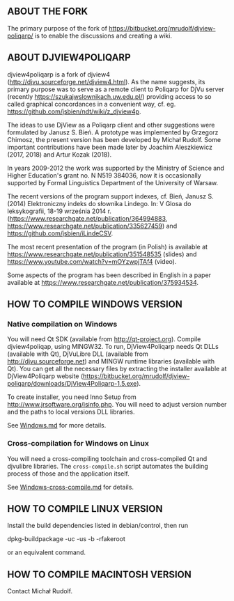 ## ABOUT THE FORK

The primary purpose of the fork of https://bitbucket.org/mrudolf/djview-poliqarp/ is to enable the discussions and creating a wiki.

## ABOUT DJVIEW4POLIQARP

djview4poliqarp is a fork of djview4 (http://djvu.sourceforge.net/djview4.html).
As the name suggests, its primary purpose was to serve as a remote client to Poliqarp for DjVu server
(recently https://szukajwslownikach.uw.edu.pl/)
providing access to so called graphical concordances in a convenient way,
cf. eg. https://github.com/jsbien/ndt/wiki/z_djview4p.

The ideas to use DjView as a Poliqarp client and other suggestions
were formulated by Janusz S. Bień. A prototype was implemented by
Grzegorz Chimosz, the present version has been developed by Michał
Rudolf. Some important contributions have been made later by
Joachim Aleszkiewicz (2017, 2018) and Artur Kozak (2018).

In years 2009-2012 the work was supported by the Ministry of Science
and Higher Education's grant no. N N519 384036, now it is occasionally
supported by Formal Linguistics Department of the University of Warsaw.

The recent versions of the program support indexes, cf. Bień, Janusz
S. (2014) Elektroniczny indeks do słownika Lindego. In: V Glosa do
leksykografii, 18-19 września 2014 r. 
(https://www.researchgate.net/publication/364994883, https://www.researchgate.net/publication/335627459)
and https://github.com/jsbien/iLindeCSV.

The most recent presentation of the program (in Polish) is available at 
https://www.researchgate.net/publication/351548535 (slides)
and https://www.youtube.com/watch?v=mOYzwpjTAf4 (video).

Some aspects of the program has been described in English
in a paper available at https://www.researchgate.net/publication/375934534.
## HOW TO COMPILE WINDOWS VERSION

### Native compilation on Windows

You will need Qt SDK (available from http://qt-project.org). Compile djview4poliqap,
using MINGW32. To run, DjView4Poliqarp needs Qt DLLs (available with Qt),
DjVuLibre DLL (available from http://djvu.sourceforge.net) and MINGW runtime libraries
(available with Qt).
You can get all the necessary files by extracting the installer available at
DjView4Poliqarp website (https://bitbucket.org/mrudolf/djview-poliqarp/downloads/DjView4Poliqarp-1.5.exe).

To create installer, you need Inno Setup from http://www.jrsoftware.org/isinfo.php.
You will need to adjust version number and the paths to local versions DLL libraries.

See [Windows.md](Windows.md) for more details.

### Cross-compilation for Windows on Linux

You will need a cross-compiling toolchain and cross-compiled Qt and djvulibre libraries.
The `cross-compile.sh` script automates the building process of those and the application itself.

See [Windows-cross-compile.md](Windows-cross-compile.md) for details.

## HOW TO COMPILE LINUX VERSION

Install the build dependencies listed in debian/control, then run

dpkg-buildpackage -uc -us -b -rfakeroot

or an equivalent command.

## HOW TO COMPILE MACINTOSH VERSION

Contact Michał Rudolf.
